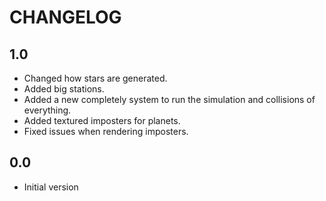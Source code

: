 # CHANGELOG

## 1.0

- Changed how stars are generated.
- Added big stations.
- Added a new completely system to run the simulation and collisions of everything.
- Added textured imposters for planets.
- Fixed issues when rendering imposters.

## 0.0

- Initial version
